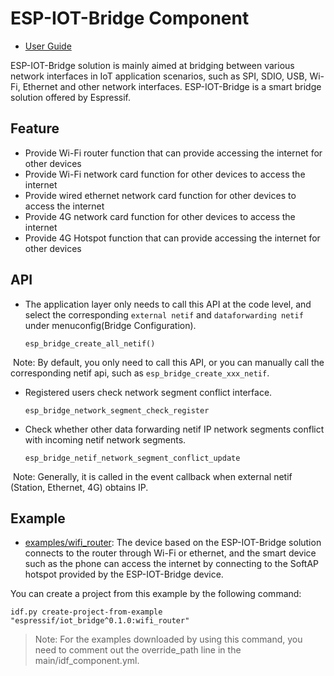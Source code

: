 # ESP-IOT-Bridge Component

- [User Guide](./User_Guide.md)

ESP-IOT-Bridge solution is mainly aimed at bridging between various network interfaces in IoT application scenarios, such as SPI, SDIO, USB, Wi-Fi, Ethernet and other network interfaces. ESP-IOT-Bridge is a smart bridge solution offered by Espressif. 

## Feature

- Provide Wi-Fi router function that can provide accessing the internet for other devices
- Provide Wi-Fi network card function for other devices to access the internet
- Provide wired ethernet network card function for other devices to access the internet
- Provide 4G network card function for other devices to access the internet
- Provide 4G Hotspot function that can provide accessing the internet for other devices

## API

- The application layer only needs to call this API at the code level, and select the corresponding `external netif` and `dataforwarding netif` under menuconfig(Bridge Configuration).

	```
	esp_bridge_create_all_netif()
	```

​		Note: By default, you only need to call this API, or you can manually call the corresponding netif api, such as `esp_bridge_create_xxx_netif`.

- Registered users check network segment conflict interface.

	```
	esp_bridge_network_segment_check_register
	```

- Check whether other data forwarding netif IP network segments conflict with incoming netif network segments.

	```
	esp_bridge_netif_network_segment_conflict_update
	```

​		Note: Generally, it is called in the event callback when external netif (Station, Ethernet, 4G) obtains IP.

## Example

- [examples/wifi_router](https://github.com/espressif/esp-iot-bridge/blob/master/examples/wifi_router): The device based on the ESP-IOT-Bridge solution connects to the router through Wi-Fi or ethernet, and the smart device such as the phone can access the internet by connecting to the SoftAP hotspot provided by the ESP-IOT-Bridge device.

You can create a project from this example by the following command:

```
idf.py create-project-from-example "espressif/iot_bridge^0.1.0:wifi_router"
```

> Note: For the examples downloaded by using this command, you need to comment out the override_path line in the main/idf_component.yml.
